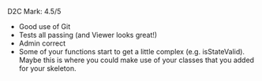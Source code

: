 D2C Mark: 4.5/5
- Good use of Git
- Tests all passing (and Viewer looks great!)
- Admin correct
- Some of your functions start to get a little complex (e.g. isStateValid). Maybe
this is where you could make use of your classes that you added for your skeleton.